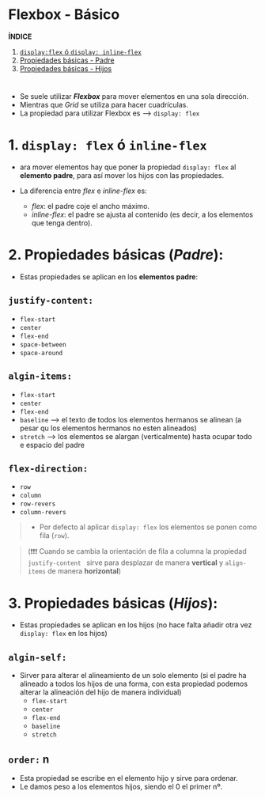# Flexbox - Básico

**ÍNDICE**

1. [`display:flex` ó `display: inline-flex`](#id1)
1. [Propiedades básicas - Padre ](#id2)
1. [Propiedades básicas - Hijos ](#id3)

#

- Se suele utilizar **_Flexbox_** para mover elementos en una sola dirección.
- Mientras que _Grid_ se utiliza para hacer cuadrículas.
- La propiedad para utilizar Flexbox es --> `display: flex`

# 1. `display: flex` ó `inline-flex` <a name='id1'></a>

- ara mover elementos hay que poner la propiedad `display: flex` al **elemento padre**, para así mover los hijos con las propiedades.

- La diferencia entre _flex_ e _inline-flex_ es:
  - _flex_: el padre coje el ancho máximo.
  - _inline-flex_: el padre se ajusta al contenido (es decir, a los elementos que tenga dentro).

# 2. Propiedades básicas (_Padre_):<a name='id2'></a>

- Estas propiedades se aplican en los **elementos padre**:

## `justify-content:`

- `flex-start`
- `center`
- `flex-end`
- `space-between`
- `space-around`

## `algin-items:`

- `flex-start`
- `center`
- `flex-end`
- `baseline` --> el texto de todos los elementos hermanos se alinean (a pesar qu los elementos hermanos no esten alineados)
- `stretch` --> los elementos se alargan (verticalmente) hasta ocupar todo e espacio del padre

## `flex-direction:`

- `row`
- `column`
- `row-revers`
- `column-revers`

> - Por defecto al aplicar `display: flex` los elementos se ponen como fila (`row`).

> (❗❗❗ Cuando se cambia la orientación de fila a columna la propiedad `justify-content ` sirve para desplazar de manera **vertical** y `align-items` de manera **horizontal**)

# 3. Propiedades básicas (_Hijos_): <a name='id3'></a>

- Estas propiedades se aplican en los hijos (no hace falta añadir otra vez `display: flex` en los hijos)

## `algin-self:`

- Sirver para alterar el alineamiento de un solo elemento (si el padre ha alineado a todos los hijos de una forma, con esta propiedad podemos alterar la alineación del hijo de manera individual)
  - `flex-start`
  - `center`
  - `flex-end`
  - `baseline`
  - `stretch`

## `order:` n

- Esta propiedad se escribe en el elemento hijo y sirve para ordenar.
- Le damos peso a los elementos hijos, siendo el 0 el primer nº.
